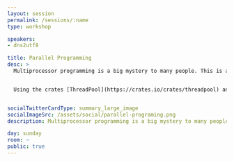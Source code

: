 ```yaml
---
layout: session
permalink: /sessions/:name
type: workshop

speakers:
- dns2utf8

title: Parallel Programming
desc: >
  Multiprocessor programming is a big mystery to many people. This is an introduction workshop for beginners explaining different modes on execution and then use channels to develop a multi-platform, parallel thumbnail generator. 


  Using the crates [ThreadPool](https://crates.io/crates/threadpool) and [rayon](https://crates.io/crates/rayon) we will learn how easy it is to parallelize workloads with rust.


socialTwitterCardType: summary_large_image
socialImageSrc: /assets/social/parallel-programing.png
description: Multiprocessor programming is a big mystery to many people. This introductory workshop explains how to build a multi-platform, parallel thumbnail generator in Rust.

day: sunday
room: ~
public: true
---
```

